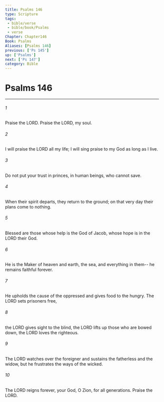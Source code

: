 ```yaml
---
title: Psalms 146
type: Scripture
tags:
 - bible/verse
 - bible/book/Psalms
 - verse
Chapter: Chapter146
Book: Psalms
Aliases: [Psalms 146]
previous: ['Ps 145']
up: ['Psalms']
next: ['Ps 147']
category: Bible
---
```

# Psalms 146

***


###### 1 
Praise the LORD. Praise the LORD, my soul. 

###### 2 
I will praise the LORD all my life; I will sing praise to my God as long as I live. 

###### 3 
Do not put your trust in princes, in human beings, who cannot save. 

###### 4 
When their spirit departs, they return to the ground; on that very day their plans come to nothing. 

###### 5 
Blessed are those whose help is the God of Jacob, whose hope is in the LORD their God. 

###### 6 
He is the Maker of heaven and earth, the sea, and everything in them-- he remains faithful forever. 

###### 7 
He upholds the cause of the oppressed and gives food to the hungry. The LORD sets prisoners free, 

###### 8 
the LORD gives sight to the blind, the LORD lifts up those who are bowed down, the LORD loves the righteous. 

###### 9 
The LORD watches over the foreigner and sustains the fatherless and the widow, but he frustrates the ways of the wicked. 

###### 10 
The LORD reigns forever, your God, O Zion, for all generations. Praise the LORD. 

